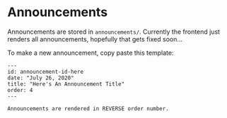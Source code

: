 # Announcements

Announcements are stored in `announcements/`. Currently the frontend just
renders all announcements, hopefully that gets fixed soon...

To make a new announcement, copy paste this template:

```
---
id: announcement-id-here
date: "July 26, 2020"
title: "Here's An Announcement Title"
order: 4
---

Announcements are rendered in REVERSE order number.
```
